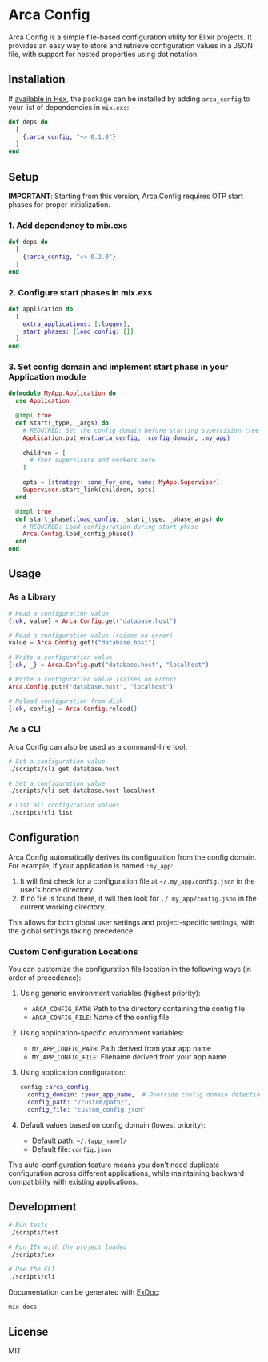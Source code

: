 # Arca Config

Arca Config is a simple file-based configuration utility for Elixir projects. It provides an easy way to store and retrieve configuration values in a JSON file, with support for nested properties using dot notation.

## Installation

If [available in Hex](https://hex.pm/docs/publish), the package can be installed
by adding `arca_config` to your list of dependencies in `mix.exs`:

```elixir
def deps do
  [
    {:arca_config, "~> 0.1.0"}
  ]
end
```

## Setup

**IMPORTANT**: Starting from this version, Arca.Config requires OTP start phases for proper initialization.

### 1. Add dependency to mix.exs

```elixir
def deps do
  [
    {:arca_config, "~> 0.2.0"}
  ]
end
```

### 2. Configure start phases in mix.exs

```elixir
def application do
  [
    extra_applications: [:logger],
    start_phases: [load_config: []]
  ]
end
```

### 3. Set config domain and implement start phase in your Application module

```elixir
defmodule MyApp.Application do
  use Application

  @impl true
  def start(_type, _args) do
    # REQUIRED: Set the config domain before starting supervision tree
    Application.put_env(:arca_config, :config_domain, :my_app)
    
    children = [
      # Your supervisors and workers here
    ]

    opts = [strategy: :one_for_one, name: MyApp.Supervisor]
    Supervisor.start_link(children, opts)
  end

  @impl true
  def start_phase(:load_config, _start_type, _phase_args) do
    # REQUIRED: Load configuration during start phase
    Arca.Config.load_config_phase()
  end
end
```

## Usage

### As a Library

```elixir
# Read a configuration value
{:ok, value} = Arca.Config.get("database.host")

# Read a configuration value (raises on error)
value = Arca.Config.get!("database.host")

# Write a configuration value
{:ok, _} = Arca.Config.put("database.host", "localhost")

# Write a configuration value (raises on error)
Arca.Config.put!("database.host", "localhost")

# Reload configuration from disk
{:ok, config} = Arca.Config.reload()
```

### As a CLI

Arca Config can also be used as a command-line tool:

```bash
# Get a configuration value
./scripts/cli get database.host

# Set a configuration value
./scripts/cli set database.host localhost

# List all configuration values
./scripts/cli list
```

## Configuration

Arca Config automatically derives its configuration from the config domain. For example, if your application is named `:my_app`:

1. It will first check for a configuration file at `~/.my_app/config.json` in the user's home directory.
2. If no file is found there, it will then look for `./.my_app/config.json` in the current working directory.

This allows for both global user settings and project-specific settings, with the global settings taking precedence.

### Custom Configuration Locations

You can customize the configuration file location in the following ways (in order of precedence):

1. Using generic environment variables (highest priority):
   - `ARCA_CONFIG_PATH`: Path to the directory containing the config file
   - `ARCA_CONFIG_FILE`: Name of the config file

2. Using application-specific environment variables:
   - `MY_APP_CONFIG_PATH`: Path derived from your app name
   - `MY_APP_CONFIG_FILE`: Filename derived from your app name

3. Using application configuration:
   ```elixir
   config :arca_config,
     config_domain: :your_app_name,  # Override config domain detection
     config_path: "/custom/path/",
     config_file: "custom_config.json"
   ```

4. Default values based on config domain (lowest priority):
   - Default path: `~/.{app_name}/`
   - Default file: `config.json`

This auto-configuration feature means you don't need duplicate configuration across different applications, while maintaining backward compatibility with existing applications.

## Development

```bash
# Run tests
./scripts/test

# Run IEx with the project loaded
./scripts/iex

# Use the CLI
./scripts/cli
```

Documentation can be generated with [ExDoc](https://github.com/elixir-lang/ex_doc):

```bash
mix docs
```

## License

MIT